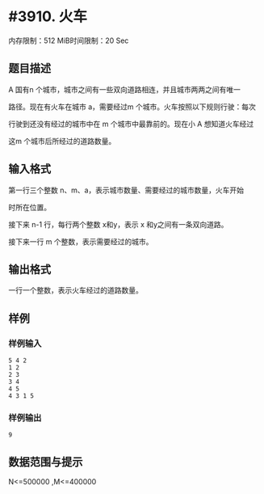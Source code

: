 # #3910. 火车

内存限制：512 MiB时间限制：20 Sec

## 题目描述

A 国有n 个城市，城市之间有一些双向道路相连，并且城市两两之间有唯一

路径。现在有火车在城市 a，需要经过m 个城市。火车按照以下规则行驶：每次

行驶到还没有经过的城市中在 m 个城市中最靠前的。现在小 A 想知道火车经过

这m 个城市后所经过的道路数量。 

## 输入格式

第一行三个整数 n、m、a，表示城市数量、需要经过的城市数量，火车开始

时所在位置。 

接下来 n-1 行，每行两个整数 x和y，表示 x 和y之间有一条双向道路。 

接下来一行 m 个整数，表示需要经过的城市。 

## 输出格式

一行一个整数，表示火车经过的道路数量。 

## 样例

### 样例输入

    
    5 4 2 
    1 2 
    2 3 
    3 4 
    4 5 
    4 3 1 5 
    

### 样例输出

    
    9 
    

## 数据范围与提示

N<=500000 ,M<=400000 
